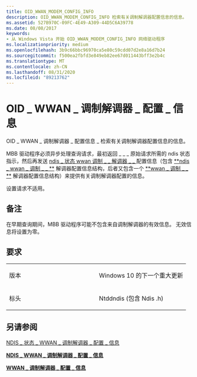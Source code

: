 ```yaml
---
title: OID_WWAN_MODEM_CONFIG_INFO
description: OID_WWAN_MODEM_CONFIG_INFO 检索有关调制解调器配置信息的信息。
ms.assetid: 527B970C-09FC-4E49-A309-44D5C6A39778
ms.date: 08/08/2017
keywords:
- 从 Windows Vista 开始 OID_WWAN_MODEM_CONFIG_INFO 网络驱动程序
ms.localizationpriority: medium
ms.openlocfilehash: 3b9c66bbc96970ca5e80c59cdd07d2e8a16d7b24
ms.sourcegitcommit: f500ea2fbfd3e849eb82ee67d011443bff3e2b4c
ms.translationtype: MT
ms.contentlocale: zh-CN
ms.lasthandoff: 08/31/2020
ms.locfileid: "89213762"
---
```

# <a name="oid_wwan_modem_config_info"></a>OID \_ WWAN \_ 调制解调器 \_ 配置 \_ 信息


OID \_ WWAN \_ 调制解调器 \_ 配置信息 \_ 检索有关调制解调器配置信息的信息。

MBB 驱动程序必须异步处理查询请求，最初返回 \_ \_ \_ 原始请求所需的 ndis 状态指示，然后再发送 [ndis \_ 状态 wwan 调制 \_ \_ 解调器 \_ \_ ](ndis-status-wwan-modem-config-info.md) 配置信息（包含 [**ndis \_ wwan \_ 调制 \_ \_ **](/windows-hardware/drivers/ddi/ndiswwan/ns-ndiswwan-_ndis_wwan_modem_config_info) 解调器配置信息结构，后者又包含一个 [**wwan \_ 调制 \_ \_ **](/windows-hardware/drivers/ddi/wwan/ns-wwan-_wwan_modem_config_info) 解调器配置信息结构）来提供有关调制解调器配置的信息。

设置请求不适用。

<a name="remarks"></a>备注
-------

在早期查询期间，MBB 驱动程序可能不包含来自调制解调器的有效信息。 无效信息将设置为零。

<a name="requirements"></a>要求
------------

<table>
<colgroup>
<col width="50%" />
<col width="50%" />
</colgroup>
<tbody>
<tr class="odd">
<td><p>版本</p></td>
<td><p>Windows 10 的下一个重大更新</p></td>
</tr>
<tr class="even">
<td><p>标头</p></td>
<td>Ntddndis (包含 Ndis .h) </td>
</tr>
</tbody>
</table>

## <a name="see-also"></a>另请参阅


[NDIS \_ 状态 \_ WWAN \_ 调制解调器 \_ 配置 \_ 信息](ndis-status-wwan-modem-config-info.md)

[**NDIS \_ WWAN \_ 调制解调器 \_ 配置 \_ 信息**](/windows-hardware/drivers/ddi/ndiswwan/ns-ndiswwan-_ndis_wwan_modem_config_info)

[**WWAN \_ 调制解调器 \_ 配置 \_ 信息**](/windows-hardware/drivers/ddi/wwan/ns-wwan-_wwan_modem_config_info)